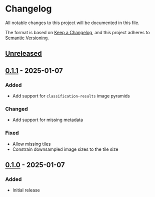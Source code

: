 # Changelog

All notable changes to this project will be documented in this file.

The format is based on [Keep a Changelog](https://keepachangelog.com/en/1.1.0/),
and this project adheres to [Semantic Versioning](https://semver.org/spec/v2.0.0.html).

## [Unreleased]

## [0.1.1] - 2025-01-07

### Added
- Add support for `classification-results` image pyramids

### Changed
- Add support for missing metadata

### Fixed
- Allow missing tiles
- Constrain downsampled image sizes to the tile size

## [0.1.0] - 2025-01-07

### Added
- Initial release

[unreleased]: https://github.com/MaterialsPhysicsANU/anu_ctlab_qemscan_bse_to_zarr3/compare/v0.1.1...HEAD
[0.1.1]: https://github.com/MaterialsPhysicsANU/anu_ctlab_qemscan_bse_to_zarr3/releases/tag/v0.1.1
[0.1.0]: https://github.com/MaterialsPhysicsANU/anu_ctlab_qemscan_bse_to_zarr3/releases/tag/v0.1.0
